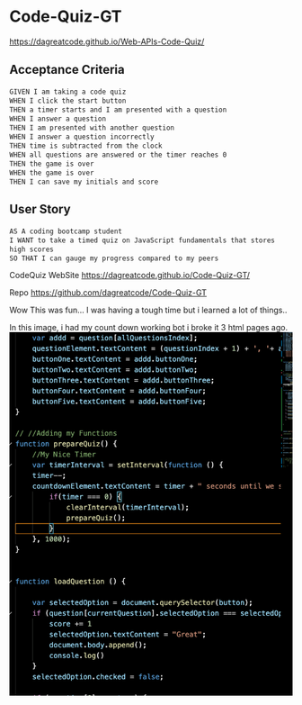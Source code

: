 # Code-Quiz-GT

https://dagreatcode.github.io/Web-APIs-Code-Quiz/
## Acceptance Criteria

```
GIVEN I am taking a code quiz
WHEN I click the start button
THEN a timer starts and I am presented with a question
WHEN I answer a question
THEN I am presented with another question
WHEN I answer a question incorrectly
THEN time is subtracted from the clock
WHEN all questions are answered or the timer reaches 0
THEN the game is over
WHEN the game is over
THEN I can save my initials and score
```

## User Story

```
AS A coding bootcamp student
I WANT to take a timed quiz on JavaScript fundamentals that stores high scores
SO THAT I can gauge my progress compared to my peers
```

CodeQuiz WebSite
https://dagreatcode.github.io/Code-Quiz-GT/

Repo
https://github.com/dagreatcode/Code-Quiz-GT


Wow This was fun...
I was having a tough time but i learned a lot of things..


In this image, i had my count down working bot i broke it 3 html pages ago.
<img src="./Booo.png" alt="Just a little image">